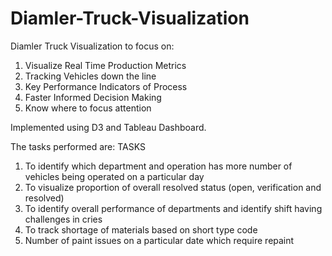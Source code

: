 # Diamler-Truck-Visualization
Diamler Truck Visualization to focus on:
1) Visualize Real Time Production Metrics   
2) Tracking Vehicles down the line   
3) Key Performance Indicators of Process   
4) Faster Informed Decision Making   
5) Know where to focus attention

Implemented using D3 and Tableau Dashboard. 

The tasks performed are: TASKS
1) To identify which department and operation has more number of vehicles being operated on a particular day
2) To visualize proportion of overall resolved status (open, verification and resolved)
3) To identify overall performance of departments and identify shift having challenges in cries
4) To track shortage of materials based on short type code
5) Number of paint issues on a particular date which require repaint


